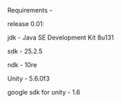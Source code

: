 Requirements -

release 0.01:

jdk -  Java SE Development Kit 8u131

sdk - 25.2.5

ndk - 10re

Unity - 5.6.0f3

google sdk for unity - 1.6

